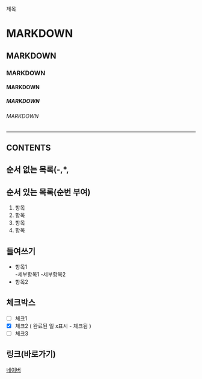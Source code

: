 


제목
# MARKDOWN
## MARKDOWN
### MARKDOWN
#### MARKDOWN
##### MARKDOWN
###### MARKDOWN

<!-- 수평선 -->

---
CONTENTS
---




















## 순서 없는 목록(-,*,


## 순서 있는 목록(순번 부여)
1. 항목
2. 항목
3. 항목
4. 항목

## 들여쓰기
- 항목1  
  -세부항목1
  -세부항목2
- 항목2


## 체크박스
- [ ] 체크1
- [x] 체크2 ( 완료된 일 x표시 - 체크됨 )
- [ ] 체크3

## 링크(바로가기)
[네이버](https://naver.com)  














